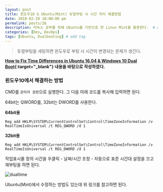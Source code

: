 ```yaml
---
layout: post
title: 윈도우10 & Ubuntu(Mint) 듀얼부팅 시 시간 차이 해결방법
date: 2018-02-20 10:00:00 pm
permalink: posts/26
description: 리눅스 공부를 위해 Ubuntu를 기반으로 한 Linux Mint를 활용한다.  # Add post description (optional)
categories: [Dev, DevOps]
tags: [Ubuntu, Dualbooting] # add tag
---
```


> 듀얼부팅을 세팅하면 윈도우로 부팅 시 시간이 변경되는 문제가 생긴다.

**[How to Fix Time Differences in Ubuntu 16.04 & Windows 10 Dual Boot](http://ubuntuhandbook.org/index.php/2016/05/time-differences-ubuntu-1604-windows-10/){:target="_blank"} 내용을 바탕으로 작성하였다.**

### 윈도우10에서 해결하는 방법

CMD를 `관리자 권한`으로 실행한다. 그 다음 아래 코드를 복사해 입력하면 된다.

64bit는 QWORD를, 32bit는 DWORD를 사용한다.

**64bit용**

`Reg add HKLM\SYSTEM\CurrentControlSet\Control\TimeZoneInformation /v RealTimeIsUniversal /t REG_QWORD /d 1`

**32bit용**

`Reg add HKLM\SYSTEM\CurrentControlSet\Control\TimeZoneInformation /v RealTimeIsUniversal /t REG_DWORD /d 1`

작업표시줄 창의 시간을 우클릭 - 날짜/시간 조정 - 자동으로 표준 시간대 설정을 끄고 재부팅을 하면 된다.

![dualtime]({{site.baseurl}}/assets/img/linux/dualtime.png)

Ubuntu(Mint)에서 수정하는 방법도 있는데 위 링크를 참고하면 된다.
